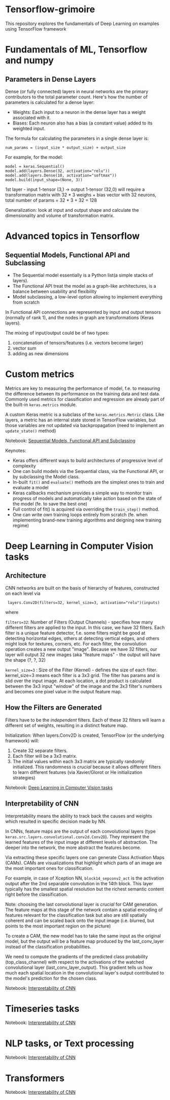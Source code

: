 # Tensorflow-grimoire

This repository explores the fundamentals of Deep Learning on examples using TensorFlow framework

# Fundamentals of ML, Tensorflow and numpy

## Parameters in Dense Layers

Dense (or fully connected) layers in neural networks are the primary contributors to the total parameter count. 
Here's how the number of parameters is calculated for a dense layer:

* Weights: Each input to a neuron in the dense layer has a weight associated with it.
* Biases: Each neuron also has a bias (a constant value) added to its weighted input.

The formula for calculating the parameters in a single dense layer is:

```
num_params = (input_size * output_size) + output_size
``` 

For example, for the model:

```
model = keras.Sequential()
model.add(layers.Dense(32, activation="relu"))
model.add(layers.Dense(10, activation="softmax"))
model.build(input_shape=(None, 3))
```

1st layer - input 1-tensor (3,) -> output 1-tensor (32,0)  will require a transformation matrix with 32 * 3 weighs + 
bias vector with 32 neurons, total number of params = 32 * 3 + 32 = 128

Generalization: look at input and output shape and calculate the dimensionality and volume of transformation matrix.

# Advanced topics in Tensorflow

## Sequential Models, Functional API and Subclassing

* The Sequential model essentially is a Python list(a simple stacks of layers).
* The Functional API treat the model as a graph-like architectures, is a balance between usability and flexibility
* Model subclassing, a low-level option allowing to implement everything from scratch

In Functional API connections are represented by input and output tensors (normally of rank 1), and the nodes in graph are transformations 
(Keras layers).

The mixing of input/output could be of two types:

1) concatenation of tensors/features (i.e. vectors become larger)
2) vector sum
3) adding as new dimensions 

# Custom metrics

Metrics are key to measuring the performance of model, f.e. to measuring the difference between its performance on the 
training data and test data. Commonly used metrics for classification and regression are already part of the built-in 
`keras.metrics` module.

A custom Keras metric is a subclass of the `keras.metrics.Metric` class. Like layers, a metric has an internal state 
stored in TensorFlow variables, but those variables are not updated via backpropagation (need to implement an
`update_state()` method)


Notebook:
[Sequential Models, Functional API and Subclassing](./notebooks/advanced-tf-keras.ipynb)

Keynotes:

* Keras offers different ways to build architectures of progressive level of complexity
* One can build models via the Sequential class, via the Functional API, or by subclassing the Model class. 
* In-built `fit()` and `evaluate()` methods are the simplest ones to train and evaluate a model
* Keras callbacks mechanism provides a simple way to monitor train progress of models and automatically take action 
based on the state of the model (fe. to save the best one)
* Full control of fit() is acquired via overriding the `train_step()` method.
* One can write own training loops entirely from scratch (fe. when implementing brand-new training algorithms and
 deigning new training regime)

# Deep Learning in Computer Vision tasks

## Architecture

CNN networks are built on the basis of hierarchy of features, constructed on each level via
```
 layers.Conv2D(filters=32, kernel_size=3, activation="relu")(inputs)
```
where

`filters=32`: Number of Filters (Output Channels) - specifies how many different filters are applied to the input. 
In this case, we have 32 filters. Each filter is a unique feature detector, f.e. some filters might be good at detecting 
horizontal edges, others at detecting vertical edges, and others might look for textures, corners, etc.
For each filter, the convolution operation creates a new output "image". 
Because we have 32 filters, our layer will output 32 new images (aka "feature maps" - the output 
will have the shape (?, ?, 32)

`kernel_size=3` : Size of the Filter (Kernel) - defines the size of each filter. kernel_size=3 means each filter is a 3x3 grid.
The filter has params and is slid over the input image. At each location, a dot product is calculated between the 3x3 
input "window" of the image and the 3x3 filter's numbers and becomes one pixel value in the output feature map.

## How the Filters are Generated

Filters have to be the _independent_ filters. 
Each of these 32 filters will learn a different set of weights, resulting in a distinct feature map.

Initialization: When layers.Conv2D is created, TensorFlow (or the underlying framework) will:
1) Create 32 separate filters.
2) Each filter will be a 3x3 matrix.
3) The initial values within each 3x3 matrix are typically randomly initialized. This randomness is _crucial_ because it 
   allows different filters to learn different features (via Xavier/Glorot or He initialization strategies)

Notebook:
[Deep Learning in Computer Vision tasks](./notebooks/dl_in_computer_vision_tasks.ipynb)

## Interpretability of CNN

Interpretability means the ability to track back the causes and weights which resulted in specific decision made by NN.

In CNNs, feature maps are the output of each convolutional layers (type `keras.src.layers.convolutional.conv2d.Conv2D`). 
They represent the learned features of the input image at different levels of abstraction. 
The deeper into the network, the more abstract the features become.

Via extracting these specific layers one can generate Class Activation Maps (CAMs). CAMs are visualizations 
that highlight which parts of an image are the most important ones for classification.

For example, in case of Xception NN, `block14_sepconv2_act` is the activation output after the 2nd separable convolution 
in the 14th block. This layer typically has the smallest spatial resolution but the richest semantic content right before 
the classification.

Note: choosing the last convolutional layer is _crucial_ for CAM generation. 
The feature maps at this stage of the network contain a spatial encoding of features relevant for the classification task 
but also are still spatially coherent and can be scaled back onto the input image (i.e. blurred, but points to the most
important region on the picture)

To create a CAM, the new model has to take the same input as the original model, 
but the output will be a feature map produced by the last_conv_layer instead of the classification probabilities.

We need to compute the gradients of the predicted class probability (top_class_channel) with respect to the activations 
of the watched convolutional layer (last_conv_layer_output). 
This gradient tells us how much each spatial location in the convolutional layer's output contributed to the 
model's prediction for the chosen class.

Notebook:
[Interpretability of CNN](./notebooks/interpretability_of_cnn.ipynb)

# Timeseries tasks


Notebook:
[Interpretability of CNN](./notebooks/time_series.ipynb)

# NLP tasks, or Text processing



Notebook:
[Interpretability of CNN](./notebooks/nlp_models.ipynb)

# Transformers

Notebook:
[Interpretability of CNN](./notebooks/transformers.ipynb)



